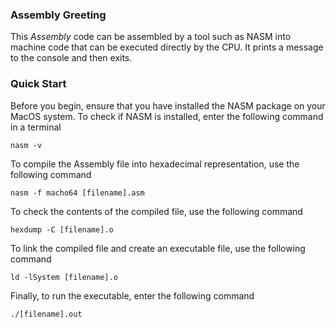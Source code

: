 ### Assembly Greeting

This *Assembly* code can be assembled by a tool such as NASM into machine code that can be executed directly by the CPU. It prints a message to the console and then exits.

### Quick Start

Before you begin, ensure that you have installed the NASM package on your MacOS system.
To check if NASM is installed, enter the following command in a terminal

```
nasm -v
```

To compile the Assembly file into hexadecimal representation, use the following command

```
nasm -f macho64 [filename].asm
```

To check the contents of the compiled file, use the following command

```
hexdump -C [filename].o
```

To link the compiled file and create an executable file, use the following command

```
ld -lSystem [filename].o
```

Finally, to run the executable, enter the following command

```
./[filename].out
```
